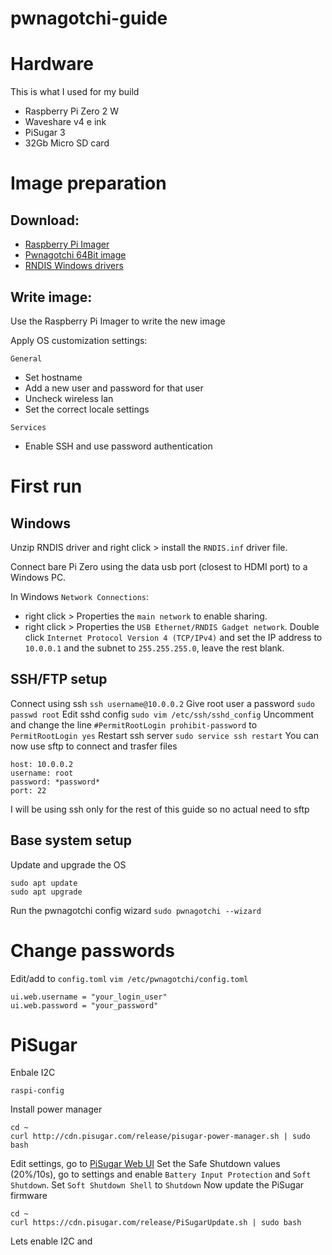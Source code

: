 # pwnagotchi-guide

# Hardware

This is what I used for my build

- Raspberry Pi Zero 2 W
- Waveshare v4 e ink
- PiSugar 3
- 32Gb Micro SD card

# Image preparation

## Download:
- [Raspberry Pi Imager](https://downloads.raspberrypi.org/imager/imager_latest.exe)
- [Pwnagotchi 64Bit image](https://github.com/jayofelony/pwnagotchi/releases)
- [RNDIS Windows drivers](https://modclouddownloadprod.blob.core.windows.net/shared/mod-rndis-driver-windows.zip)

## Write image:

Use the Raspberry Pi Imager to write the new image

Apply OS customization settings:

`General`
- Set hostname
- Add a new user and password for that user
- Uncheck wireless lan
- Set the correct locale settings
  
`Services`
- Enable SSH and use password authentication 

# First run

## Windows

Unzip RNDIS driver and right click > install the `RNDIS.inf` driver file.

Connect bare Pi Zero using the data usb port (closest to HDMI port) to a Windows PC.

In Windows `Network Connections`:
- right click > Properties the `main network` to enable sharing.
- right click > Properties the `USB Ethernet/RNDIS Gadget network`. Double click `Internet Protocol Version 4 (TCP/IPv4)` and set the IP address to `10.0.0.1` and the subnet to `255.255.255.0`, leave the rest blank.

## SSH/FTP setup

Connect using ssh
`ssh username@10.0.0.2`
Give root user a password
`sudo passwd root`
Edit sshd config
`sudo vim /etc/ssh/sshd_config`
Uncomment and change the line `#PermitRootLogin prohibit-password` to `PermitRootLogin yes`
Restart ssh server
`sudo service ssh restart`
You can now use sftp to connect and trasfer files
```
host: 10.0.0.2
username: root
password: *password*
port: 22
```
I will be using ssh only for the rest of this guide so no actual need to sftp

## Base system setup

Update and upgrade the OS
```
sudo apt update
sudo apt upgrade
```

Run the pwnagotchi config wizard
`sudo pwnagotchi --wizard`


# Change passwords
Edit/add to `config.toml`
`vim /etc/pwnagotchi/config.toml`
```
ui.web.username = "your_login_user"
ui.web.password = "your_password"
```

# PiSugar
Enbale I2C
```
raspi-config
```
Install power manager
```
cd ~
curl http://cdn.pisugar.com/release/pisugar-power-manager.sh | sudo bash
```
Edit settings, go to [PiSugar Web UI](http://10.0.0.2:8421)
Set the Safe Shutdown values (20%/10s), go to settings and enable `Battery Input Protection` and `Soft Shutdown`. Set `Soft Shutdown Shell` to `Shutdown`
Now update the PiSugar firmware
```
cd ~
curl https://cdn.pisugar.com/release/PiSugarUpdate.sh | sudo bash
```
Lets enable I2C and
